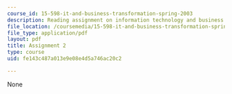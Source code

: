 ```yaml
---
course_id: 15-598-it-and-business-transformation-spring-2003
description: Reading assignment on information technology and business transformation.
file_location: /coursemedia/15-598-it-and-business-transformation-spring-2003/fe143c487a013e9e08e4d5a746ac20c2_asssignment2.pdf
file_type: application/pdf
layout: pdf
title: Assignment 2
type: course
uid: fe143c487a013e9e08e4d5a746ac20c2

---
```

None
